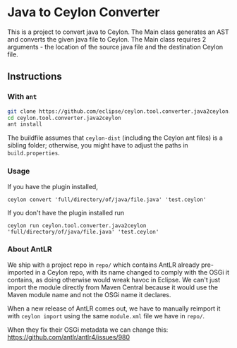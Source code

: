 # Java to Ceylon Converter

This is a project to convert java to Ceylon. 
The Main class generates an AST and converts the given java file to Ceylon.
The Main class requires 2 arguments - the location of the source java file and the destination Ceylon file.

## Instructions

### With `ant`

```bash
git clone https://github.com/eclipse/ceylon.tool.converter.java2ceylon.git
cd ceylon.tool.converter.java2ceylon
ant install
```

The buildfile assumes that `ceylon-dist` (including the Ceylon ant files) is a sibling folder; otherwise, you might have to adjust the paths in `build.properties`.

### Usage

If you have the plugin installed,

`ceylon convert 'full/directory/of/java/file.java' 'test.ceylon'`

If you don't have the plugin installed run

`ceylon run ceylon.tool.converter.java2ceylon 'full/directory/of/java/file.java' 'test.ceylon'`

### About AntLR

We ship with a project repo in `repo/` which contains AntLR already pre-imported in a Ceylon
repo, with its name changed to comply with the OSGi it contains, as doing otherwise would
wreak havoc in Eclipse. We can't just import the module directly from Maven Central because
it would use the Maven module name and not the OSGi name it declares.

When a new release of AntLR comes out, we have to manually reimport it with `ceylon import`
using the same `module.xml` file we have in `repo/`.

When they fix their OSGi metadata we can change this: https://github.com/antlr/antlr4/issues/980
